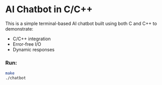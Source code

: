 # AI Chatbot in C/C++

This is a simple terminal-based AI chatbot built using both C and C++ to demonstrate:
- C/C++ integration
- Error-free I/O
- Dynamic responses

### Run:
```bash
make
./chatbot
